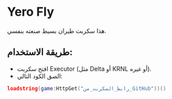 # Yero Fly

هذا سكربت طيران بسيط صنعته بنفسي.

## طريقة الاستخدام:
- افتح سكربت Executor (مثل Delta أو KRNL أو غيره).
- الصق الكود التالي:

```lua
loadstring(game:HttpGet("رابط_السكربت_من_GitHub"))()

